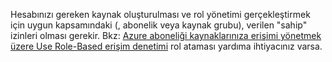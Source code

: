 Hesabınızı gereken kaynak oluşturulması ve rol yönetimi gerçekleştirmek için uygun kapsamındaki (, abonelik veya kaynak grubu), verilen "sahip" izinleri olması gerekir. Bkz: [Azure aboneliği kaynaklarınıza erişimi yönetmek üzere Use Role-Based erişim denetimi](../articles/active-directory/role-based-access-control-configure.md) rol ataması yardıma ihtiyacınız varsa.

